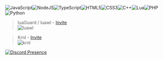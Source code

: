 ![JavaScript](https://img.shields.io/badge/javascript-%23323330.svg?style=for-the-badge&logo=javascript&logoColor=%23F7DF1E)![NodeJS](https://img.shields.io/badge/node.js-6DA55F?style=for-the-badge&logo=node.js&logoColor=white)![TypeScript](https://img.shields.io/badge/typescript-%23007ACC.svg?style=for-the-badge&logo=typescript&logoColor=white)![HTML5](https://img.shields.io/badge/html5-%23E34F26.svg?style=for-the-badge&logo=html5&logoColor=white)![CSS3](https://img.shields.io/badge/css3-%231572B6.svg?style=for-the-badge&logo=css3&logoColor=white)![C++](https://img.shields.io/badge/c++-%2300599C.svg?style=for-the-badge&logo=c%2B%2B&logoColor=white)![Lua](https://img.shields.io/badge/lua-%232C2D72.svg?style=for-the-badge&logo=lua&logoColor=white)![PHP](https://img.shields.io/badge/php-%23777BB4.svg?style=for-the-badge&logo=php&logoColor=white)![Python](https://img.shields.io/badge/python-3670A0?style=for-the-badge&logo=python&logoColor=ffdd54)

> luaGuard / luawl - [Invite](https://discord.gg/invite/luawl)<br/>
![luawl](https://img.shields.io/static/v1?label=Development%20Role&message=API%20Developer&color=ff69b4)

> Krnl - [Invite](https://krnl.place/)<br/>
![krnl](https://img.shields.io/static/v1?label=Development%20Role&message=Main%20Developer&color=ff69b4)

[![Discord Presence](https://lanyard.cnrad.dev/api/879040988285370429)](https://discord.com/users/879040988285370429)
